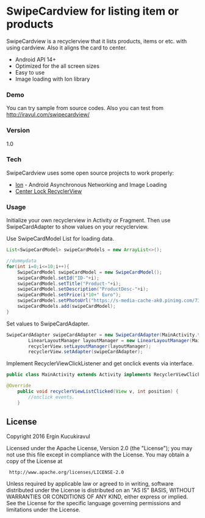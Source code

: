 # SwipeCardview for listing item or products

SwipeCardview is a recyclerview that it lists products, items or etc. with using cardview. Also it aligns the card to center.

  - Android API 14+
  - Optimized for the all screen sizes
  - Easy to use
  - Image loading with Ion library

### Demo

You can try sample from source codes. Also you can test from http://iravul.com/swipecardview/


### Version
1.0

### Tech

SwipeCardview uses some open source projects to work properly:

* [Ion] - Android Asynchronous Networking and Image Loading
* [Center Lock RecyclerView]


### Usage

Initialize your own recyclerview in Activity or Fragment. Then use SwipeCardAdapter to show values on your recyclerview.

Use SwipeCardModel List for loading data. 
```java
List<SwipeCardModel> swipeCardModels = new ArrayList<>();

//dummydata
for(int i=0;i<=10;i++){
    SwipeCardModel swipeCardModel = new SwipeCardModel();
    swipeCardModel.setId("ID-"+i);
    swipeCardModel.setTitle("Product-"+i);
    swipeCardModel.setDescription("ProductDesc-"+i);
    swipeCardModel.setPrice(i*10+" Euro");
    swipeCardModel.setPhotoUrl("https://s-media-cache-ak0.pinimg.com/736x/a3/99/24/a39924a3fcb7266ff7360af8a6ba2e98.jpg");
    swipeCardModels.add(swipeCardModel);
}
```

Set values to SwipeCardAdapter.
```java
SwipeCardAdapter swipeCardAdapter = new SwipeCardAdapter(MainActivity.this, swipeCardModels, MainActivity.this);
        LinearLayoutManager layoutManager = new LinearLayoutManager(MainActivity.this, LinearLayoutManager.HORIZONTAL, false);
        recyclerView.setLayoutManager(layoutManager);
        recyclerView.setAdapter(swipeCardAdapter);
```

Implement RecyclerViewClickListener and get  onclick events via interface. 

```java
public class MainActivity extends Activity implements RecyclerViewClickListener 
```
```java
@Override
    public void recyclerViewListClicked(View v, int position) {
        //onclick events.
    }
```

License
----
Copyright 2016 Ergin Kucukiravul

   Licensed under the Apache License, Version 2.0 (the "License");
   you may not use this file except in compliance with the License.
   You may obtain a copy of the License at

     http://www.apache.org/licenses/LICENSE-2.0

   Unless required by applicable law or agreed to in writing, software
   distributed under the License is distributed on an "AS IS" BASIS,
   WITHOUT WARRANTIES OR CONDITIONS OF ANY KIND, either express or implied.
   See the License for the specific language governing permissions and
   limitations under the License.





   [Ion]: <https://github.com/koush/ion>
   [Center Lock RecyclerView]: <https://github.com/humblerookie/centerlockrecyclerview>
